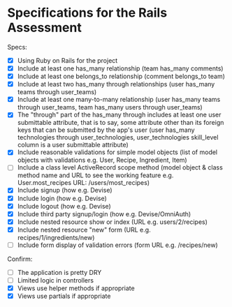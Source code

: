 # Specifications for the Rails Assessment

Specs:
- [x] Using Ruby on Rails for the project
- [x] Include at least one has_many relationship (team has_many comments) 
- [x] Include at least one belongs_to relationship (comment belongs_to team)
- [x] Include at least two has_many through relationships (user has_many teams through user_teams)
- [x] Include at least one many-to-many relationship (user has_many teams through user_teams, team has_many users through user_teams)
- [x] The "through" part of the has_many through includes at least one user submittable attribute, that is to say, some attribute other than its foreign keys that can be submitted by the app's user (user has_many technologies through user_technologies, user_technologies skill_level column is a user submittable attribute)
- [x] Include reasonable validations for simple model objects (list of model objects with validations e.g. User, Recipe, Ingredient, Item)
- [ ] Include a class level ActiveRecord scope method (model object & class method name and URL to see the working feature e.g. User.most_recipes URL: /users/most_recipes)
- [x] Include signup (how e.g. Devise)
- [x] Include login (how e.g. Devise)
- [x] Include logout (how e.g. Devise)
- [x] Include third party signup/login (how e.g. Devise/OmniAuth)
- [x] Include nested resource show or index (URL e.g. users/2/recipes)
- [x] Include nested resource "new" form (URL e.g. recipes/1/ingredients/new)
- [ ] Include form display of validation errors (form URL e.g. /recipes/new)

Confirm:
- [ ] The application is pretty DRY
- [ ] Limited logic in controllers
- [x] Views use helper methods if appropriate
- [x] Views use partials if appropriate